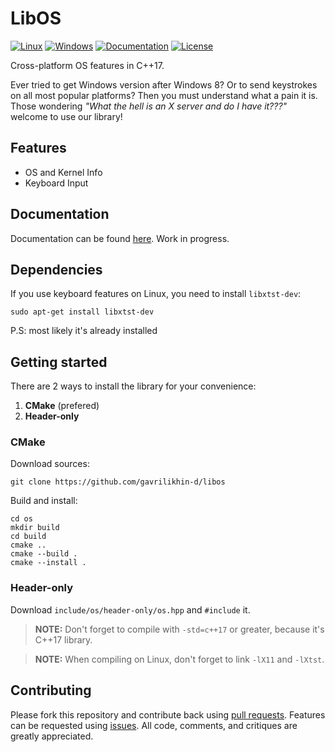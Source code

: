 # LibOS
[![Linux](https://github.com/gavrilikhin-d/libos/actions/workflows/linux.yml/badge.svg)](https://github.com/gavrilikhin-d/libos/actions/workflows/linux.yml)
[![Windows](https://github.com/gavrilikhin-d/libos/actions/workflows/windows.yml/badge.svg)](https://github.com/gavrilikhin-d/libos/actions/workflows/windows.yml)
[![Documentation](https://img.shields.io/badge/docs-online-informational?label=Docs&style=flat&link=https://gavrilikhin-d.github.io/libos/)](https://gavrilikhin-d.github.io/libos/)
[![License](https://img.shields.io/github/license/gavrilikhin-d/libos?label=License)](https://github.com/gavrilikhin-d/libos/blob/master/LICENSE)

Cross-platform OS features in C++17.

Ever tried to get Windows version after Windows 8? Or to send keystrokes on all most popular platforms? Then you must understand what a pain it is.
Those wondering *"What the hell is an X server and do I have it???"* welcome to use our library!

## Features

- OS and Kernel Info
- Keyboard Input

## Documentation

Documentation can be found [here](https://gavrilikhin-d.github.io/libos/). Work in progress.

## Dependencies

If you use keyboard features on Linux, you need to install `libxtst-dev`:
```
sudo apt-get install libxtst-dev
```

P.S: most likely it's already installed

## Getting started

There are 2 ways to install the library for your convenience:
1. **CMake** (prefered)
2. **Header-only**

### CMake

Download sources:
```
git clone https://github.com/gavrilikhin-d/libos
```

Build and install:
```
cd os
mkdir build
cd build
cmake ..
cmake --build .
cmake --install .
```

### Header-only

Download `include/os/header-only/os.hpp` and `#include` it.

> **NOTE:** Don't forget to compile with `-std=c++17` or greater, because it's C++17 library.

> **NOTE:** When compiling on Linux, don't forget to link `-lX11` and `-lXtst`.

## Contributing

Please fork this repository and contribute back using [pull requests](https://github.com/gavrilikhin-d/libos/pulls). Features can be requested using [issues](https://github.com/gavrilikhin-d/libos/issues). All code, comments, and critiques are greatly appreciated.
